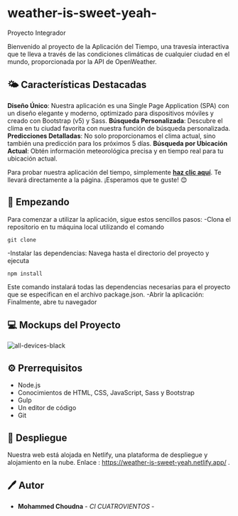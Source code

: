 # weather-is-sweet-yeah-
Proyecto Integrador


Bienvenido al proyecto de la Aplicación del Tiempo, una travesía interactiva que te lleva a través de las condiciones climáticas de cualquier ciudad en el mundo, proporcionada por la API de OpenWeather.

## 🌤️ Características Destacadas
**Diseño Único**: Nuestra aplicación es una Single Page Application (SPA) con un diseño elegante y moderno, optimizado para dispositivos móviles y creado con Bootstrap (v5) y Sass.
**Búsqueda Personalizada**: Descubre el clima en tu ciudad favorita con nuestra función de búsqueda personalizada.
**Predicciones Detalladas**: No solo proporcionamos el clima actual, sino también una predicción para los próximos 5 días.
**Búsqueda por Ubicación Actual**: Obtén información meteorológica precisa y en tiempo real para tu ubicación actual.


Para probar nuestra aplicación del tiempo, simplemente [**haz clic aquí**](https://weather-is-sweet-yeah.netlify.app/). Te llevará directamente a la página. ¡Esperamos que te guste! 😊

## 🚀 Empezando

Para comenzar a utilizar la aplicación, sigue estos sencillos pasos:
-Clona el repositorio en tu máquina local utilizando el comando
          
    git clone 

-Instalar las dependencias: Navega hasta el directorio del proyecto y ejecuta 

    npm install
Este comando instalará todas las dependencias necesarias para el proyecto que se especifican en el archivo package.json.
-Abrir la aplicación: Finalmente, abre tu navegador 
          
## 💻 Mockups del Proyecto

![all-devices-black](https://github.com/MohammedChoudna0/weather-is-sweet-yeah-/assets/117014262/b7c7b583-fce0-445d-8324-1383558e8bb4)


## ⚙️ Prerrequisitos
- Node.js
- Conocimientos de HTML, CSS, JavaScript, Sass y Bootstrap
- Gulp
- Un editor de código
- Git


## 🚀 Despliegue 

Nuestra  web está alojada en Netlify, una plataforma de despliegue y alojamiento en la nube. Enlace : https://weather-is-sweet-yeah.netlify.app/ .


## 🖊️ Autor

  - **Mohammed Choudna** - *CI CUATROVIENTOS* -
    

